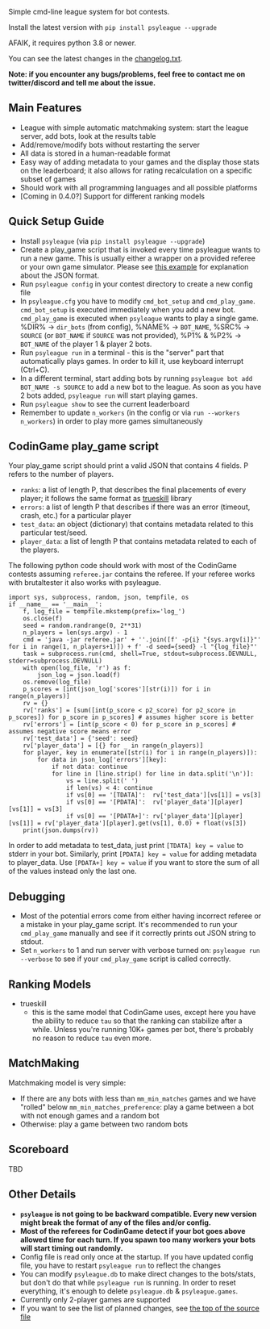 
Simple cmd-line league system for bot contests.

Install the latest version with `pip install psyleague --upgrade`

AFAIK, it requires python 3.8 or newer.

You can see the latest changes in the [changelog.txt](https://github.com/FakePsyho/psyleague/blob/main/changelog.txt). 

**Note: if you encounter any bugs/problems, feel free to contact me on twitter/discord and tell me about the issue.**

## Main Features
- League with simple automatic matchmaking system: start the league server, add bots, look at the results table
- Add/remove/modify bots without restarting the server
- All data is stored in a human-readable format
- Easy way of adding metadata to your games and the display those stats on the leaderboard; it also allows for rating recalculation on a specific subset of games
- Should work with all programming languages and all possible platforms
- [Coming in 0.4.0?] Support for different ranking models


## Quick Setup Guide
- Install `psyleague` (via `pip install psyleague --upgrade`)
- Create a play_game script that is invoked every time psyleague wants to run a new game. This is usually either a wrapper on a provided referee or your own game simulator. Please see [this example](#codingame-play_game-script) for explanation about the JSON format.
- Run `psyleague config` in your contest directory to create a new config file
- In `psyleague.cfg` you have to modify `cmd_bot_setup` and `cmd_play_game`. `cmd_bot_setup` is executed immediately when you add a new bot. `cmd_play_game` is executed when `psyleague` wants to play a single game. %DIR% -> `dir_bots` (from config), %NAME% -> `BOT_NAME`, %SRC% -> `SOURCE` (or `BOT_NAME` if `SOURCE` was not provided), %P1% & %P2% -> `BOT_NAME` of the player 1 & player 2 bots.
- Run `psyleague run` in a terminal - this is the "server" part that automatically plays games. In order to kill it, use keyboard interrupt (Ctrl+C).
- In a different terminal, start adding bots by running `psyleague bot add BOT_NAME -s SOURCE` to add a new bot to the league. As soon as you have 2 bots added, `psyleague run` will start playing games.
- Run `psyleague show` to see the current leaderboard
- Remember to update `n_workers` (in the config or via `run --workers n_workers`) in order to play more games simultaneously 


## CodinGame play_game script
Your play_game script should print a valid JSON that contains 4 fields. P refers to the number of players.
- `ranks`: a list of length P, that describes the final placements of every player; it follows the same format as [trueskill](https://trueskill.org/) library
- `errors`: a list of length P that describes if there was an error (timeout, crash, etc.) for a particular player
- `test_data`: an object (dictionary) that contains metadata related to this particular test/seed.
- `player_data`: a list of length P that contains metadata related to each of the players.

The following python code should work with most of the CodinGame contests assuming `referee.jar` contains the referee. If your referee works with brutaltester it also works with psyleague.
```
import sys, subprocess, random, json, tempfile, os
if __name__ == '__main__':
    f, log_file = tempfile.mkstemp(prefix='log_')
    os.close(f)
    seed = random.randrange(0, 2**31)
    n_players = len(sys.argv) - 1
    cmd = 'java -jar referee.jar' + ''.join([f' -p{i} "{sys.argv[i]}"' for i in range(1, n_players+1)]) + f' -d seed={seed} -l "{log_file}"'
    task = subprocess.run(cmd, shell=True, stdout=subprocess.DEVNULL, stderr=subprocess.DEVNULL)
    with open(log_file, 'r') as f:
        json_log = json.load(f)
    os.remove(log_file)
    p_scores = [int(json_log['scores'][str(i)]) for i in range(n_players)]
    rv = {}
    rv['ranks'] = [sum([int(p_score < p2_score) for p2_score in p_scores]) for p_score in p_scores] # assumes higher score is better
    rv['errors'] = [int(p_score < 0) for p_score in p_scores] # assumes negative score means error
    rv['test_data'] = {'seed': seed}
    rv['player_data'] = [{} for _ in range(n_players)]
    for player, key in enumerate([str(i) for i in range(n_players)]):
        for data in json_log['errors'][key]:
            if not data: continue
            for line in [line.strip() for line in data.split('\n')]:
                vs = line.split(' ')
                if len(vs) < 4: continue
                if vs[0] == '[TDATA]':  rv['test_data'][vs[1]] = vs[3]
                if vs[0] == '[PDATA]':  rv['player_data'][player][vs[1]] = vs[3]
                if vs[0] == '[PDATA+]': rv['player_data'][player][vs[1]] = rv['player_data'][player].get(vs[1], 0.0) + float(vs[3])            
    print(json.dumps(rv))
```

In order to add metadata to test_data, just print `[TDATA] key = value` to stderr in your bot. Similarly, print `[PDATA] key = value` for adding metadata to player_data. Use `[PDATA+] key = value` if you want to store the sum of all of the values instead only the last one.


## Debugging
- Most of the potential errors come from either having incorrect referee or a mistake in your play_game script. It's recommended to run your `cmd_play_game` manually and see if it correctly prints out JSON string to stdout.
- Set `n_workers` to 1 and run server with verbose turned on: `psyleague run --verbose` to see if your `cmd_play_game` script is called correctly. 

	
## Ranking Models
- trueskill
	-  this is the same model that CodinGame uses, except here you have the ability to reduce `tau` so that the ranking can stabilize after a while. Unless you're running 10K+ games per bot, there's probably no reason to reduce `tau` even more.

   
## MatchMaking
Matchmaking model is very simple:
- If there are any bots with less than `mm_min_matches` games and we have "rolled" below `mm_min_matches_preference`: play a game between a bot with not enough games and a random bot
- Otherwise: play a game between two random bots


## Scoreboard
TBD


## Other Details
- **`psyleague` is not going to be backward compatible. Every new version might break the format of any of the files and/or config.**
- **Most of the referees for CodinGame detect if your bot goes above allowed time for each turn. If you spawn too many workers your bots will start timing out randomly.**
- Config file is read only once at the startup. If you have updated config file, you have to restart `psyleague run` to reflect the changes
- You can modify `psyleague.db` to make direct changes to the bots/stats, but don't do that while `psyleague run` is running. In order to reset everything, it's enough to delete `psyleague.db` & `psyleague.games`.
- Currently only 2-player games are supported
- If you want to see the list of planned changes, see [the top of the source file](https://github.com/FakePsyho/psyleague/blob/main/psyleague/psyleague.py)

